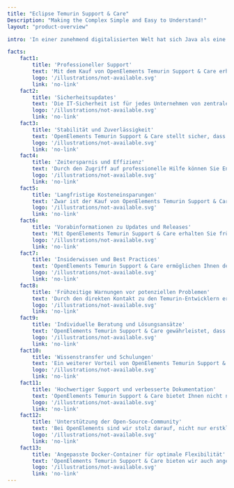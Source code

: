 ```yaml
---
title: "Eclipse Temurin Support & Care"
Description: "Making the Complex Simple and Easy to Understand!"
layout: "product-overview"

intro: 'In einer zunehmend digitalisierten Welt hat sich Java als eine der populärsten und weitverbreitetsten Programmiersprachen etabliert. Umso wichtiger ist es, auf professionelle Unterstützung zurückgreifen zu können, um bei der Entwicklung und Wartung von Java-Anwendungen auf der sicheren Seite zu sein. Eclipse Temurin ist ein Open-Source-Implementierung von OpenJDK, die von der Eclipse Foundation betrieben wird. Der Kauf von Eclipse Temurin Support bietet Ihnen eine Vielzahl von Vorteilen, die die Leistungsfähigkeit und Sicherheit Ihrer Java-Anwendungen erhöhen und den Entwicklungsprozess optimieren.'

facts:
    fact1:
        title: 'Professioneller Support'
        text: 'Mit dem Kauf von OpenElements Temurin Support & Care erhalten Sie Zugang zu einem Team von Experten, die sich auf Java, OpenJDK und die Temurin-Distribution spezialisiert haben. Sie profitieren von schneller, zuverlässiger und persönlicher Unterstützung bei technischen Problemen, Fragen zur Implementierung oder sonstigen Herausforderungen.'
        logo: '/illustrations/not-available.svg'
        link: 'no-link'
    fact2:
        title: 'Sicherheitsupdates'
        text: 'Die IT-Sicherheit ist für jedes Unternehmen von zentraler Bedeutung. OpenElements Temurin Support & Care gewährleistet, dass Sie umgehend über sicherheitsrelevante Updates und Patches informiert werden und diese zeitnah installieren können. Somit reduzieren Sie das Risiko von Sicherheitslücken und schützen Ihre Anwendungen vor potenziellen Bedrohungen.'
        logo: '/illustrations/not-available.svg'
        link: 'no-link'
    fact3:
        title: 'Stabilität und Zuverlässigkeit'
        text: 'OpenElements Temurin Support & Care stellt sicher, dass Ihre Java-Anwendungen auf einer stabilen und zuverlässigen Plattform laufen. Durch den kontinuierlichen Support erhalten Sie Updates und Fehlerbehebungen, die die Performance Ihrer Anwendungen verbessern und potenzielle Probleme frühzeitig erkennen und beheben.'
        logo: '/illustrations/not-available.svg'
        link: 'no-link'
    fact4:
        title: 'Zeitersparnis und Effizienz'
        text: 'Durch den Zugriff auf professionelle Hilfe können Sie Entwicklungsprozesse beschleunigen und Ressourcen gezielter einsetzen. OpenElements Temurin Support & Care hilft Ihnen dabei, technische Hürden zu überwinden und Ihr Team auf die wesentlichen Aufgaben im Entwicklungsprozess zu konzentrieren.'
        logo: '/illustrations/not-available.svg'
        link: 'no-link'
    fact5:
        title: 'Langfristige Kosteneinsparungen'
        text: 'Zwar ist der Kauf von OpenElements Temurin Support & Care zunächst eine Investition, aber langfristig können Sie erhebliche Kosten einsparen. Durch die kontinuierliche Verbesserung und Wartung Ihrer Anwendungen verringern Sie das Risiko von Systemausfällen und kostspieligen Reparaturen, während Sie gleichzeitig die Effizienz und Produktivität Ihres Teams steigern.'
        logo: '/illustrations/not-available.svg'
        link: 'no-link'
    fact6:
        title: 'Vorabinformationen zu Updates und Releases'
        text: 'Mit OpenElements Temurin Support & Care erhalten Sie frühzeitigen Zugang zu Informationen über bevorstehende Updates und Releases. Dadurch können Sie besser planen und sicherstellen, dass Ihre Systeme stets auf dem neuesten Stand sind, was die Leistung und Sicherheit Ihrer Java-Anwendungen verbessert.'
        logo: '/illustrations/not-available.svg'
        link: 'no-link'
    fact7:
        title: 'Insiderwissen und Best Practices'
        text: 'OpenElements Temurin Support & Care ermöglichen Ihnen den Zugang zu Expertenwissen und bewährten Vorgehensweisen, die Ihnen helfen, Ihre Java-Anwendungen effizienter zu entwickeln und zu warten. Sie profitieren von den Erfahrungen anderer Unternehmen und können so Ihre Entwicklungs- und Betriebsprozesse optimieren.'
        logo: '/illustrations/not-available.svg'
        link: 'no-link'
    fact8:
        title: 'Frühzeitige Warnungen vor potenziellen Problemen'
        text: 'Durch den direkten Kontakt zu den Temurin-Entwicklern erhalten Sie frühzeitige Warnungen vor möglichen Problemen oder Inkompatibilitäten, die bei der Entwicklung oder beim Betrieb Ihrer Anwendungen auftreten könnten. Dies ermöglicht es Ihnen, proaktiv zu handeln und mögliche Schwierigkeiten frühzeitig zu beheben, bevor sie zu größeren Problemen werden.'
        logo: '/illustrations/not-available.svg'
        link: 'no-link'
    fact9:
        title: 'Individuelle Beratung und Lösungsansätze'
        text: 'OpenElements Temurin Support & Care gewährleistet, dass Sie individuelle Beratung und maßgeschneiderte Lösungsansätze für Ihre spezifischen Anforderungen erhalten. Diese persönliche Betreuung hilft Ihnen, Ihre Java-Anwendungen bestmöglich auf Ihre Geschäftsziele auszurichten und einen Wettbewerbsvorteil gegenüber anderen Unternehmen zu erlangen, die keine entsprechende Unterstützung haben.'
        logo: '/illustrations/not-available.svg'
        link: 'no-link'
    fact10:
        title: 'Wissenstransfer und Schulungen'
        text: 'Ein weiterer Vorteil von OpenElements Temurin Support & Care ist der Zugang zu Schulungen und Wissenstransfer. Sie erhalten die Möglichkeit, Ihr Entwicklerteam in den neuesten Java-Technologien und -Tools fortzubilden, was zu einer höheren Produktivität und besserer Codequalität führt.'
        logo: '/illustrations/not-available.svg'
        link: 'no-link'
    fact11:
        title: 'Hochwertiger Support und verbesserte Dokumentation'
        text: 'OpenElements Temurin Support & Care bietet Ihnen nicht nur direkten Zugang zu erfahrenen Java-Experten, sondern auch eine verbesserte und umfassende Dokumentation von Eclipse Temurin in deutscher und englischer Sprache. Diese Dokumentation ist speziell auf die Bedürfnisse unserer Kunden zugeschnitten und hilft Ihnen dabei, das volle Potenzial von Temurin auszuschöpfen.'
        logo: '/illustrations/not-available.svg'
        link: 'no-link'
    fact12:
        title: 'Unterstützung der Open-Source-Community'
        text: 'Bei OpenElements sind wir stolz darauf, nicht nur erstklassigen Support für Eclipse Temurin anzubieten, sondern auch aktiv zur Weiterentwicklung von Temurin und anderen Projekten der Adoptium Working Group beizutragen. Wir glauben, dass der Erfolg von Open-Source-Projekten wie Temurin auf der Zusammenarbeit und dem Engagement der gesamten Community basiert. Deshalb investieren wir einen Teil des Gewinns aus unserem Temurin Care & Support direkt in die Open-Source-Community.'
        logo: '/illustrations/not-available.svg'
        link: 'no-link'
    fact13:
        title: 'Angepasste Docker-Container für optimale Flexibilität'
        text: 'OpenElements Temurin Support & Care bieten wir auch angepasste Docker-Container an, die perfekt auf die Bedürfnisse unserer Kunden zugeschnitten sind. Sie enthalten die neuesten Versionen von Temurin und können auch weitere Java-Tools wie Maven enthalten. Wir sorgen für regelmäßige Aktualisierungen und Wartung, damit unsere Kunden stets auf dem neuesten Stand sind und ihre Java-Anwendungen in der Cloud oder in lokalen Umgebungen flexibel und effizient bereitstellen können.'
        logo: '/illustrations/not-available.svg'
        link: 'no-link'
---
```

